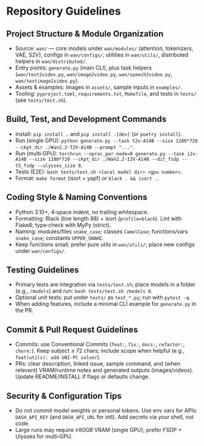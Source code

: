 # Repository Guidelines

## Project Structure & Module Organization
- Source: `wan/` — core models under `wan/modules/` (attention, tokenizers, VAE, S2V), configs in `wan/configs/`, utilities in `wan/utils/`, distributed helpers in `wan/distributed/`.
- Entry points: `generate.py` (main CLI), plus task helpers (`wan/text2video.py`, `wan/image2video.py`, `wan/speech2video.py`, `wan/textimage2video.py`).
- Assets & examples: images in `assets/`, sample inputs in `examples/`.
- Tooling: `pyproject.toml`, `requirements.txt`, `Makefile`, and tests in `tests/` (see `tests/test.sh`).

## Build, Test, and Development Commands
- Install: `pip install .` and `pip install .[dev]` (or `poetry install`).
- Run (single GPU): `python generate.py --task t2v-A14B --size 1280*720 --ckpt_dir ./Wan2.2-T2V-A14B --prompt "..."`.
- Run (multi‑GPU): `torchrun --nproc_per_node=8 generate.py --task i2v-A14B --size 1280*720 --ckpt_dir ./Wan2.2-I2V-A14B --dit_fsdp --t5_fsdp --ulysses_size 8`.
- Tests (E2E): `bash tests/test.sh <local model dir> <gpu number>`.
- Format: `make format` (isort + yapf) or `black . && isort .`.

## Coding Style & Naming Conventions
- Python 3.10+, 4‑space indent, no trailing whitespace.
- Formatting: Black (line length 88) + isort (`profile=black`). Lint with Flake8; type‑check with MyPy (strict).
- Naming: modules/files `snake_case`; classes `CamelCase`; functions/vars `snake_case`; constants `UPPER_SNAKE`.
- Keep functions small; prefer pure utils in `wan/utils/`; place new configs under `wan/configs/`.

## Testing Guidelines
- Primary tests are integration via `tests/test.sh`; place models in a folder (e.g., `/models`) and run: `bash tests/test.sh /models 8`.
- Optional unit tests: put under `tests/` as `test_*.py`; run with `pytest -q`.
- When adding features, include a minimal CLI example for `generate.py` in the PR.

## Commit & Pull Request Guidelines
- Commits: use Conventional Commits (`feat:`, `fix:`, `docs:`, `refactor:`, `chore:`). Keep subject ≤ 72 chars; include scope when helpful (e.g., `feat(utils): add UNI-PC solver`).
- PRs: clear description, linked issue, sample command, and (when relevant) VRAM/runtime notes and generated outputs (images/videos). Update README/INSTALL if flags or defaults change.

## Security & Configuration Tips
- Do not commit model weights or personal tokens. Use env vars for APIs: `DASH_API_KEY` (and `DASH_API_URL` for intl). Add secrets via your shell, not code.
- Large runs may require ≥80GB VRAM (single GPU); prefer FSDP + Ulysses for multi‑GPU.

